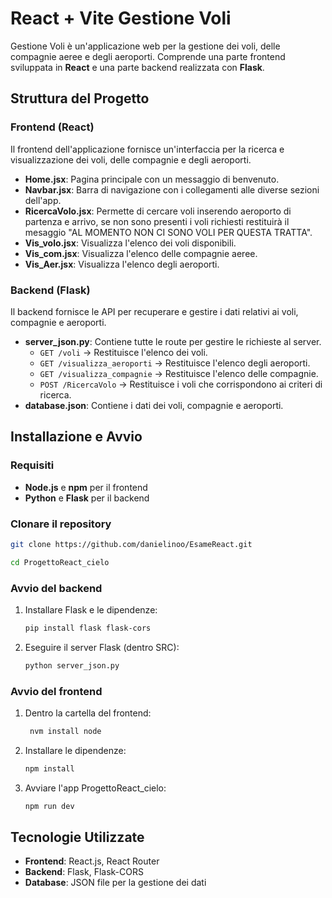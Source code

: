 # React + Vite Gestione Voli


Gestione Voli è un'applicazione web per la gestione dei voli, delle compagnie aeree e degli aeroporti. Comprende una parte frontend sviluppata in **React** e una parte backend realizzata con **Flask**.

## Struttura del Progetto

### Frontend (React)
Il frontend dell'applicazione fornisce un'interfaccia per la ricerca e visualizzazione dei voli, delle compagnie e degli aeroporti.

- **Home.jsx**: Pagina principale con un messaggio di benvenuto.
- **Navbar.jsx**: Barra di navigazione con i collegamenti alle diverse sezioni dell'app.
- **RicercaVolo.jsx**: Permette di cercare voli inserendo aeroporto di partenza e arrivo, se non sono presenti i voli richiesti restituirà il mesaggio "AL MOMENTO NON CI SONO VOLI PER QUESTA TRATTA".
- **Vis_volo.jsx**: Visualizza l'elenco dei voli disponibili.
- **Vis_com.jsx**: Visualizza l'elenco delle compagnie aeree.
- **Vis_Aer.jsx**: Visualizza l'elenco degli aeroporti.

### Backend (Flask)
Il backend fornisce le API per recuperare e gestire i dati relativi ai voli, compagnie e aeroporti.

- **server_json.py**: Contiene tutte le route per gestire le richieste al server.
  - `GET /voli` → Restituisce l'elenco dei voli.
  - `GET /visualizza_aeroporti` → Restituisce l'elenco degli aeroporti.
  - `GET /visualizza_compagnie` → Restituisce l'elenco delle compagnie.
  - `POST /RicercaVolo` → Restituisce i voli che corrispondono ai criteri di ricerca.
- **database.json**: Contiene i dati dei voli, compagnie e aeroporti.

## Installazione e Avvio

### Requisiti
- **Node.js** e **npm** per il frontend
- **Python** e **Flask** per il backend

###  Clonare il repository
```sh
git clone https://github.com/danielinoo/EsameReact.git
```
```sh
cd ProgettoReact_cielo
```

### Avvio del backend
1. Installare Flask e le dipendenze:
   ```bash
   pip install flask flask-cors
   ```
2. Eseguire il server Flask (dentro SRC):
   ```bash
   python server_json.py
   ```


### Avvio del frontend
1. Dentro la cartella del frontend:
   ```bash
    nvm install node
   ```
2. Installare le dipendenze:
   ```bash
   npm install
   ```
3. Avviare l'app ProgettoReact_cielo:
   ```bash
   npm run dev
   ```


## Tecnologie Utilizzate
- **Frontend**: React.js, React Router
- **Backend**: Flask, Flask-CORS
- **Database**: JSON file per la gestione dei dati



